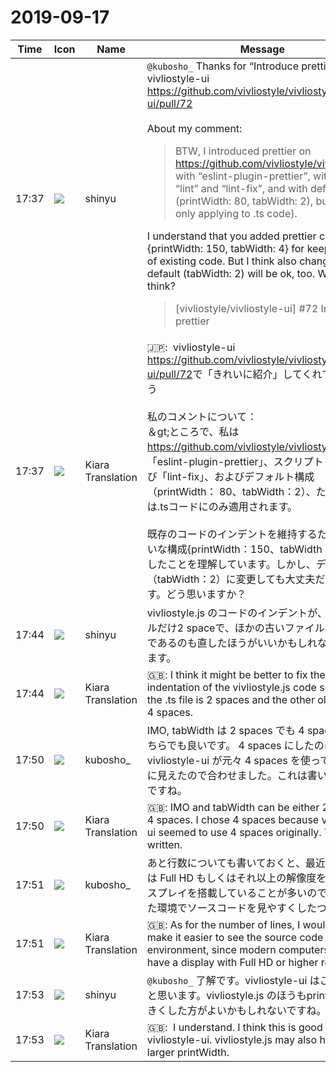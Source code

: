 # 2019-09-17

|Time|Icon|Name|Message|
|---|---|---|---|
|17:37|![](https://avatars.slack-edge.com/2018-04-27/354445776386_e258f5ed5ba887b08668_72.jpg)|shinyu|`@kubosho_` Thanks for “Introduce prettier” on vivliostyle-ui  <https://github.com/vivliostyle/vivliostyle-ui/pull/72><br><br>About my comment:<br><blockquote>BTW, I introduced prettier on <https://github.com/vivliostyle/vivliostyle.js/> with “eslint-plugin-prettier”, with scripts “lint” and “lint-fix”, and with default config (printWidth: 80, tabWidth: 2), but currently only applying to .ts code).</blockquote>I understand that you added prettier config {printWidth: 150, tabWidth: 4} for keeping indent of existing code. But I think also changing to default (tabWidth: 2) will be ok, too. What do you think?<br><blockquote>[vivliostyle/vivliostyle-ui] #72 Introduce prettier</blockquote>|
|17:37|![](https://avatars.slack-edge.com/2019-08-21/732685848020_f3f20736795184660348_72.png)|Kiara Translation|🇯🇵:  vivliostyle-ui <https://github.com/vivliostyle/vivliostyle-ui/pull/72>で「きれいに紹介」してくれてありがとう<br><br>私のコメントについて：<br>＆gt;ところで、私は<https://github.com/vivliostyle/vivliostyle.js/>に「eslint-plugin-prettier」、スクリプト「lint」および「lint-fix」、およびデフォルト構成（printWidth： 80、tabWidth：2）、ただし現在は.tsコードにのみ適用されます。<br><br>既存のコードのインデントを維持するために、きれいな構成{printWidth：150、tabWidth：4}を追加したことを理解しています。しかし、デフォルト（tabWidth：2）に変更しても大丈夫だと思います。どう思いますか？|
|17:44|![](https://avatars.slack-edge.com/2018-04-27/354445776386_e258f5ed5ba887b08668_72.jpg)|shinyu|vivliostyle.js のコードのインデントが、.tsファイルだけ2 spaceで、ほかの古いファイルが4 spaceであるのも直したほうがいいかもしれないと思ってます。|
|17:44|![](https://avatars.slack-edge.com/2019-08-21/732685848020_f3f20736795184660348_72.png)|Kiara Translation|🇬🇧: I think it might be better to fix the indentation of the vivliostyle.js code so that only the .ts file is 2 spaces and the other old files are 4 spaces.|
|17:50|![](https://secure.gravatar.com/avatar/1f9e7066d4a1b6eb720fced005a15e84.jpg?s=72&d=https%3A%2F%2Fa.slack-edge.com%2Fdf10d%2Fimg%2Favatars%2Fava_0003-72.png)|kubosho_|IMO, tabWidth は 2 spaces でも 4 spaces でもどちらでも良いです。 4 spaces にしたのは vivliostyle-ui が元々 4 spaces を使っていたように見えたので合わせました。これは書いている通りですね。|
|17:50|![](https://avatars.slack-edge.com/2019-08-21/732685848020_f3f20736795184660348_72.png)|Kiara Translation|🇬🇧: IMO and tabWidth can be either 2 spaces or 4 spaces. I chose 4 spaces because vivliostyle-ui seemed to use 4 spaces originally. This is as written.|
|17:51|![](https://secure.gravatar.com/avatar/1f9e7066d4a1b6eb720fced005a15e84.jpg?s=72&d=https%3A%2F%2Fa.slack-edge.com%2Fdf10d%2Fimg%2Favatars%2Fava_0003-72.png)|kubosho_|あと行数についても書いておくと、最近のパソコンは Full HD もしくはそれ以上の解像度を持ったディスプレイを搭載していることが多いので、そういった環境でソースコードを見やすくしたつもりです。|
|17:51|![](https://avatars.slack-edge.com/2019-08-21/732685848020_f3f20736795184660348_72.png)|Kiara Translation|🇬🇧: As for the number of lines, I would like to make it easier to see the source code in such an environment, since modern computers often have a display with Full HD or higher resolution.|
|17:53|![](https://avatars.slack-edge.com/2018-04-27/354445776386_e258f5ed5ba887b08668_72.jpg)|shinyu|`@kubosho_` 了解です。vivliostyle-ui はこれで良いと思います。vivliostyle.js のほうもprintWidthは大きくした方がよいかもしれないですね。|
|17:53|![](https://avatars.slack-edge.com/2019-08-21/732685848020_f3f20736795184660348_72.png)|Kiara Translation|🇬🇧:  I understand. I think this is good for vivliostyle-ui. vivliostyle.js may also have a larger printWidth.|
